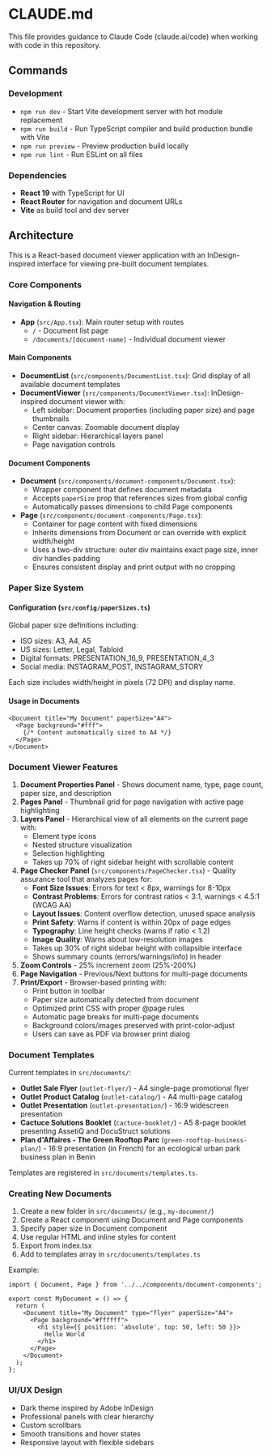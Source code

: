# CLAUDE.md

This file provides guidance to Claude Code (claude.ai/code) when working with code in this repository.

## Commands

### Development
- `npm run dev` - Start Vite development server with hot module replacement
- `npm run build` - Run TypeScript compiler and build production bundle with Vite
- `npm run preview` - Preview production build locally
- `npm run lint` - Run ESLint on all files

### Dependencies
- **React 19** with TypeScript for UI
- **React Router** for navigation and document URLs
- **Vite** as build tool and dev server

## Architecture

This is a React-based document viewer application with an InDesign-inspired interface for viewing pre-built document templates.

### Core Components

#### Navigation & Routing
- **App** (`src/App.tsx`): Main router setup with routes
  - `/` - Document list page
  - `/documents/[document-name]` - Individual document viewer

#### Main Components
- **DocumentList** (`src/components/DocumentList.tsx`): Grid display of all available document templates
- **DocumentViewer** (`src/components/DocumentViewer.tsx`): InDesign-inspired document viewer with:
  - Left sidebar: Document properties (including paper size) and page thumbnails
  - Center canvas: Zoomable document display
  - Right sidebar: Hierarchical layers panel
  - Page navigation controls

#### Document Components
- **Document** (`src/components/document-components/Document.tsx`): 
  - Wrapper component that defines document metadata
  - Accepts `paperSize` prop that references sizes from global config
  - Automatically passes dimensions to child Page components
- **Page** (`src/components/document-components/Page.tsx`): 
  - Container for page content with fixed dimensions
  - Inherits dimensions from Document or can override with explicit width/height
  - Uses a two-div structure: outer div maintains exact page size, inner div handles padding
  - Ensures consistent display and print output with no cropping

### Paper Size System

#### Configuration (`src/config/paperSizes.ts`)
Global paper size definitions including:
- ISO sizes: A3, A4, A5
- US sizes: Letter, Legal, Tabloid
- Digital formats: PRESENTATION_16_9, PRESENTATION_4_3
- Social media: INSTAGRAM_POST, INSTAGRAM_STORY

Each size includes width/height in pixels (72 DPI) and display name.

#### Usage in Documents
```tsx
<Document title="My Document" paperSize="A4">
  <Page background="#fff">
    {/* Content automatically sized to A4 */}
  </Page>
</Document>
```

### Document Viewer Features

1. **Document Properties Panel** - Shows document name, type, page count, paper size, and description
2. **Pages Panel** - Thumbnail grid for page navigation with active page highlighting
3. **Layers Panel** - Hierarchical view of all elements on the current page with:
   - Element type icons
   - Nested structure visualization
   - Selection highlighting
   - Takes up 70% of right sidebar height with scrollable content
4. **Page Checker Panel** (`src/components/PageChecker.tsx`) - Quality assurance tool that analyzes pages for:
   - **Font Size Issues**: Errors for text < 8px, warnings for 8-10px
   - **Contrast Problems**: Errors for contrast ratios < 3:1, warnings < 4.5:1 (WCAG AA)
   - **Layout Issues**: Content overflow detection, unused space analysis
   - **Print Safety**: Warns if content is within 20px of page edges
   - **Typography**: Line height checks (warns if ratio < 1.2)
   - **Image Quality**: Warns about low-resolution images
   - Takes up 30% of right sidebar height with collapsible interface
   - Shows summary counts (errors/warnings/info) in header
5. **Zoom Controls** - 25% increment zoom (25%-200%)
6. **Page Navigation** - Previous/Next buttons for multi-page documents
7. **Print/Export** - Browser-based printing with:
   - Print button in toolbar
   - Paper size automatically detected from document
   - Optimized print CSS with proper @page rules
   - Automatic page breaks for multi-page documents
   - Background colors/images preserved with print-color-adjust
   - Users can save as PDF via browser print dialog

### Document Templates

Current templates in `src/documents/`:
- **Outlet Sale Flyer** (`outlet-flyer/`) - A4 single-page promotional flyer
- **Outlet Product Catalog** (`outlet-catalog/`) - A4 multi-page catalog
- **Outlet Presentation** (`outlet-presentation/`) - 16:9 widescreen presentation
- **Cactuce Solutions Booklet** (`cactuce-booklet/`) - A5 8-page booklet presenting AssetiQ and DocuStruct solutions
- **Plan d'Affaires - The Green Rooftop Parc** (`green-rooftop-business-plan/`) - 16:9 presentation (in French) for an ecological urban park business plan in Benin

Templates are registered in `src/documents/templates.ts`.

### Creating New Documents
1. Create a new folder in `src/documents/` (e.g., `my-document/`)
2. Create a React component using Document and Page components
3. Specify paper size in Document component
4. Use regular HTML and inline styles for content
5. Export from index.tsx
6. Add to templates array in `src/documents/templates.ts`

Example:
```tsx
import { Document, Page } from '../../components/document-components';

export const MyDocument = () => {
  return (
    <Document title="My Document" type="flyer" paperSize="A4">
      <Page background="#ffffff">
        <h1 style={{ position: 'absolute', top: 50, left: 50 }}>
          Hello World
        </h1>
      </Page>
    </Document>
  );
};
```

### UI/UX Design
- Dark theme inspired by Adobe InDesign
- Professional panels with clear hierarchy
- Custom scrollbars
- Smooth transitions and hover states
- Responsive layout with flexible sidebars